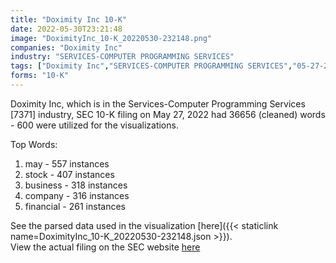 ```yaml
---
title: "Doximity Inc 10-K"
date: 2022-05-30T23:21:48
image: "DoximityInc_10-K_20220530-232148.png"
companies: "Doximity Inc"
industry: "SERVICES-COMPUTER PROGRAMMING SERVICES"
tags: ["Doximity Inc","SERVICES-COMPUTER PROGRAMMING SERVICES","05-27-2022","10-K"]
forms: "10-K"
---
```

Doximity Inc, which is in the Services-Computer Programming Services [7371] industry, SEC 10-K filing on May 27, 2022 had 36656 (cleaned) words - 600 were utilized for the visualizations.

Top Words:
1. may - 557 instances
2. stock - 407 instances
3. business - 318 instances
4. company - 316 instances
5. financial - 261 instances


See the parsed data used in the visualization [here]({{< staticlink name=DoximityInc_10-K_20220530-232148.json >}}).  
View the actual filing on the SEC website [here](https://www.sec.gov/Archives/edgar/data/1516513/0001516513-22-000037.txt)